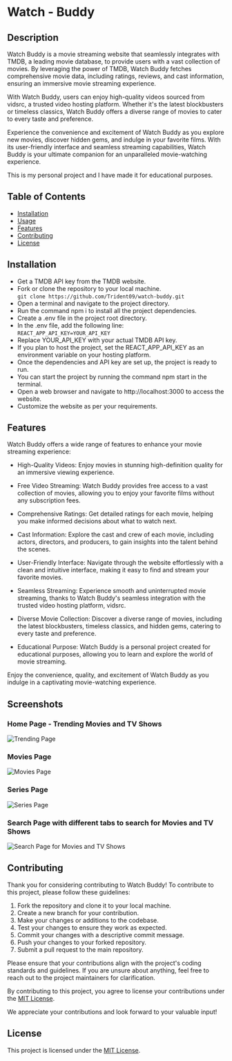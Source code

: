 # Watch - Buddy

## Description

Watch Buddy is a movie streaming website that seamlessly integrates with TMDB, a leading movie database, to provide users with a vast collection of movies. By leveraging the power of TMDB, Watch Buddy fetches comprehensive movie data, including ratings, reviews, and cast information, ensuring an immersive movie streaming experience.

With Watch Buddy, users can enjoy high-quality videos sourced from vidsrc, a trusted video hosting platform. Whether it's the latest blockbusters or timeless classics, Watch Buddy offers a diverse range of movies to cater to every taste and preference.

Experience the convenience and excitement of Watch Buddy as you explore new movies, discover hidden gems, and indulge in your favorite films. With its user-friendly interface and seamless streaming capabilities, Watch Buddy is your ultimate companion for an unparalleled movie-watching experience.

This is my personal project and I have made it for educational purposes.


## Table of Contents

- [Installation](#installation)
- [Usage](#usage)
- [Features](#features)
- [Contributing](#contributing)
- [License](#license)

## Installation

- Get a TMDB API key from the TMDB website.
- Fork or clone the repository to your local machine. \
```git clone https://github.com/Trident09/watch-buddy.git```
- Open a terminal and navigate to the project directory.
- Run the command npm i to install all the project dependencies.
- Create a .env file in the project root directory.
- In the .env file, add the following line: \
```REACT_APP_API_KEY=YOUR_API_KEY``` 
- Replace YOUR_API_KEY with your actual TMDB API key.
- If you plan to host the project, set the REACT_APP_API_KEY as an environment variable on your hosting platform.
- Once the dependencies and API key are set up, the project is ready to run.
- You can start the project by running the command npm start in the terminal.
- Open a web browser and navigate to http://localhost:3000 to access the website.
- Customize the website as per your requirements.

## Features

Watch Buddy offers a wide range of features to enhance your movie streaming experience:

- High-Quality Videos: Enjoy movies in stunning high-definition quality for an immersive viewing experience.

- Free Video Streaming: Watch Buddy provides free access to a vast collection of movies, allowing you to enjoy your favorite films without any subscription fees.

- Comprehensive Ratings: Get detailed ratings for each movie, helping you make informed decisions about what to watch next.

- Cast Information: Explore the cast and crew of each movie, including actors, directors, and producers, to gain insights into the talent behind the scenes.

- User-Friendly Interface: Navigate through the website effortlessly with a clean and intuitive interface, making it easy to find and stream your favorite movies.

- Seamless Streaming: Experience smooth and uninterrupted movie streaming, thanks to Watch Buddy's seamless integration with the trusted video hosting platform, vidsrc.

- Diverse Movie Collection: Discover a diverse range of movies, including the latest blockbusters, timeless classics, and hidden gems, catering to every taste and preference.

- Educational Purpose: Watch Buddy is a personal project created for educational purposes, allowing you to learn and explore the world of movie streaming.

Enjoy the convenience, quality, and excitement of Watch Buddy as you indulge in a captivating movie-watching experience.

## Screenshots

### Home Page - Trending Movies and TV Shows
![Trending Page](./src/Assets/image.png)

### Movies Page
![Movies Page](./src/Assets/image-1.png)

### Series Page
![Series Page](./src/Assets/image-2.png)

### Search Page with different tabs to search for Movies and TV Shows 
![Search Page for Movies and TV Shows](./src/Assets/image-3.png)

## Contributing

Thank you for considering contributing to Watch Buddy! To contribute to this project, please follow these guidelines:

1. Fork the repository and clone it to your local machine.
2. Create a new branch for your contribution.
3. Make your changes or additions to the codebase.
4. Test your changes to ensure they work as expected.
5. Commit your changes with a descriptive commit message.
6. Push your changes to your forked repository.
7. Submit a pull request to the main repository.

Please ensure that your contributions align with the project's coding standards and guidelines. If you are unsure about anything, feel free to reach out to the project maintainers for clarification.

By contributing to this project, you agree to license your contributions under the [MIT License](LICENSE).

We appreciate your contributions and look forward to your valuable input!

## License

This project is licensed under the [MIT License](LICENSE).

